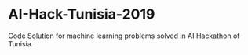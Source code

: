 # AI-Hack-Tunisia-2019
Code Solution for machine learning problems solved in AI Hackathon of Tunisia.
